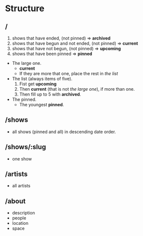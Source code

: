 # Structure

## /

1. shows that have ended, (not pinned) => **archived**
2. shows that have begun and not ended, (not pinned) => **current**
3. shows that have not begun, (not pinned) => **upcoming**
4. shows that have been pinned => **pinned**

* The large one.
    * **current**
    * If they are more that one, place the rest in _the list_
* The list (always items of five).
    1. Fist get **upcoming**
    2. Then **current** (that is not _the large one_), if more than one.
    3. Then fill up to 5 with **archived**.
* The pinned.
    * The youngest **pinned**.

## /shows

* all shows (pinned and all) in descending date order.

## /shows/:slug

* one show

## /artists

* all artists

## /about

* description
* people
* location
* space
